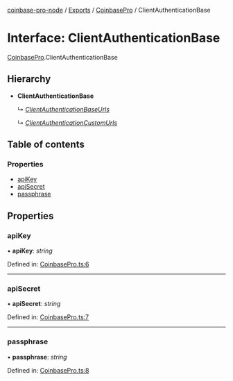 [coinbase-pro-node](../README.md) / [Exports](../modules.md) / [CoinbasePro](../modules/coinbasepro.md) / ClientAuthenticationBase

# Interface: ClientAuthenticationBase

[CoinbasePro](../modules/coinbasepro.md).ClientAuthenticationBase

## Hierarchy

- **ClientAuthenticationBase**

  ↳ [_ClientAuthenticationBaseUrls_](coinbasepro.clientauthenticationbaseurls.md)

  ↳ [_ClientAuthenticationCustomUrls_](coinbasepro.clientauthenticationcustomurls.md)

## Table of contents

### Properties

- [apiKey](coinbasepro.clientauthenticationbase.md#apikey)
- [apiSecret](coinbasepro.clientauthenticationbase.md#apisecret)
- [passphrase](coinbasepro.clientauthenticationbase.md#passphrase)

## Properties

### apiKey

• **apiKey**: _string_

Defined in: [CoinbasePro.ts:6](https://github.com/bennycode/coinbase-pro-node/blob/7d07dce/src/CoinbasePro.ts#L6)

---

### apiSecret

• **apiSecret**: _string_

Defined in: [CoinbasePro.ts:7](https://github.com/bennycode/coinbase-pro-node/blob/7d07dce/src/CoinbasePro.ts#L7)

---

### passphrase

• **passphrase**: _string_

Defined in: [CoinbasePro.ts:8](https://github.com/bennycode/coinbase-pro-node/blob/7d07dce/src/CoinbasePro.ts#L8)
